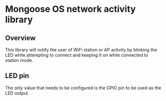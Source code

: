 # Mongoose OS network activity library

## Overview

This library will notify the user of WiFi station or AP activity by blinking the LED while attempting to connect and keeping it on while connected to station mode.

## LED pin

The only value that needs to be configured is the GPIO pin to be used as the LED output.
